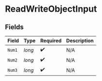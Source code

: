 # ReadWriteObjectInput


## Fields

| Field              | Type               | Required           | Description        |
| ------------------ | ------------------ | ------------------ | ------------------ |
| `Num1`             | *long*             | :heavy_check_mark: | N/A                |
| `Num2`             | *long*             | :heavy_check_mark: | N/A                |
| `Num3`             | *long*             | :heavy_check_mark: | N/A                |